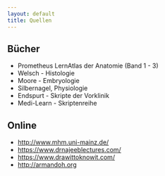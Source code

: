 ```yaml
---
layout: default
title: Quellen
---
```


## Bücher
- Prometheus LernAtlas der Anatomie (Band 1 - 3) 
- Welsch - Histologie
- Moore - Embryologie
- Silbernagel, Physiologie
- Endspurt - Skripte der Vorklinik
- Medi-Learn - Skriptenreihe

## Online
- http://www.mhm.uni-mainz.de/
- https://www.drnajeeblectures.com/
- https://www.drawittoknowit.com/
- http://armandoh.org
